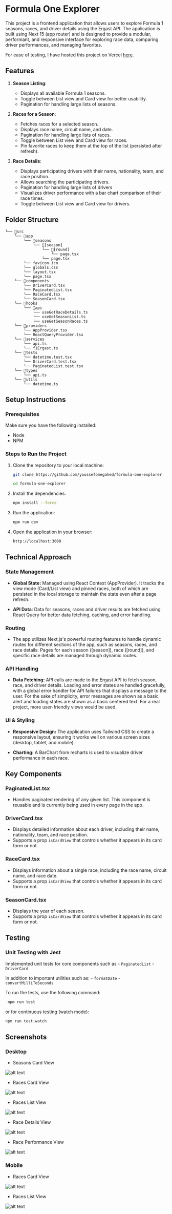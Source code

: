 # Formula One Explorer

This project is a frontend application that allows users to explore Formula 1 seasons, races, and driver details using the Ergast API. The application is built using Next 15 (app router) and is designed to provide a modular, performant, and responsive interface for exploring race data, comparing driver performances, and managing favorites.

For ease of testing, I have hosted this project on Vercel [here](https://formula-one-explorer.vercel.app).

## Features

1. **Season Listing**:

    - Displays all available Formula 1 seasons.
    - Toggle between List view and Card view for better usability.
    - Pagination for handling large lists of seasons.

2. **Races for a Season**:

    - Fetches races for a selected season.
    - Displays race name, circuit name, and date.
    - Pagination for handling large lists of races.
    - Toggle between List view and Card view for races.
    - Pin favorite races to keep them at the top of the list (persisted after refresh).

3. **Race Details**:
    - Displays participating drivers with their name, nationality, team, and race position.
    - Allows searching the participating drivers.
    - Pagination for handling large lists of drivers
    - Visualizes driver performance with a bar chart comparison of their race times.
    - Toggle between List view and Card view for drivers.

## Folder Structure

```
└── 📁src
    └── 📁app
        └── 📁seasons
            └── 📁[season]
                └── 📁[round]
                    └── page.tsx
                └── page.tsx
        └── favicon.ico
        └── globals.css
        └── layout.tsx
        └── page.tsx
    └── 📁components
        └── DriverCard.tsx
        └── PaginatedList.tsx
        └── RaceCard.tsx
        └── SeasonCard.tsx
    └── 📁hooks
        └── 📁api
            └── useGetRaceDetails.ts
            └── useGetSeasonList.ts
            └── useGetSeasonRaces.ts
    └── 📁providers
        └── AppProvider.tsx
        └── ReactQueryProvider.tsx
    └── 📁services
        └── api.ts
        └── f1Ergast.ts
    └── 📁tests
        └── datetime.test.tsx
        └── DriverCard.test.tsx
        └── PaginatedList.test.tsx
    └── 📁types
        └── api.ts
    └── 📁utils
        └── datetime.ts
```

## Setup Instructions

### Prerequisites

Make sure you have the following installed:

-   Node
-   NPM

### Steps to Run the Project

1. Clone the repository to your local machine:

    ```bash
    git clone https://github.com/youssefomegahed/formula-one-explorer

    cd formula-one-explorer
    ```

2. Install the dependencies:

    ```bash
    npm install --force
    ```

3. Run the application:

    ```bash
    npm run dev
    ```

4. Open the application in your browser:

    ```bash
    http://localhost:3000
    ```

## Technical Approach

### State Management

-   **Global State:** Managed using React Context (AppProvider). It tracks the view mode (Card/List view) and pinned races, both of which are persisted in the local storage to maintain the state even after a page refresh.

-   **API Data**: Data for seasons, races and driver results are fetched using React Query for better data fetching, caching, and error handling.

### Routing

-   The app utilizes Next.js's powerful routing features to handle dynamic routes for different sections of the app, such as seasons, races, and race details. Pages for each season ([season]), race ([round]), and specific race details are managed through dynamic routes.

### API Handling

-   **Data Fetching:** API calls are made to the Ergast API to fetch season, race, and driver details. Loading and error states are handled gracefully, with a global error handler for API failures that displays a message to the user. For the sake of simplicity, error messages are shown as a basic alert and loading states are shown as a basic centered text. For a real project, more user-friendly views would be used.

### UI & Styling

-   **Responsive Design:** The application uses Tailwind CSS to create a responsive layout, ensuring it works well on various screen sizes (desktop, tablet, and mobile).

-   **Charting:** A BarChart from recharts is used to visualize driver performance in each race.

## Key Components

### PaginatedList.tsx

-   Handles paginated rendering of any given list. This component is reusable and is currently being used in every page in the app.

### DriverCard.tsx

-   Displays detailed information about each driver, including their name, nationality, team, and race position.
-   Supports a prop `isCardView` that controls whether it appears in its card form or not.

### RaceCard.tsx

-   Displays information about a single race, including the race name, circuit name, and race date.
-   Supports a prop `isCardView` that controls whether it appears in its card form or not.

### SeasonCard.tsx

-   Displays the year of each season.
-   Supports a prop `isCardView` that controls whether it appears in its card form or not.

## Testing

### Unit Testing with Jest

Implemented unit tests for core components such as - `PaginatedList` - `DriverCard`

In addition to important utilities such as: - `formatDate` - `convertMilliToSeconds`

To run the tests, use the following command:

```bash
 npm run test
```

or for continuous testing (watch mode):

```bash
npm run test:watch
```

## Screenshots

### Desktop

-   Seasons Card View

![alt text](/screenshots/image.png)

-   Races Card View

![alt text](/screenshots/image-2.png)

-   Races List View

![alt text](/screenshots/image-3.png)

-   Race Details View

![alt text](/screenshots/image-4.png)

-   Race Performance View

![alt text](/screenshots/image-5.png)

### Mobile

-   Races Card View

![alt text](/screenshots/image-6.png)

-   Races List View

![alt text](/screenshots/image-7.png)

```

```
